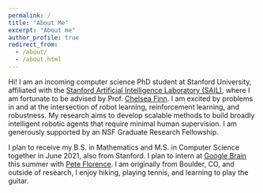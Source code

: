 ```yaml
---
permalink: /
title: "About Me"
excerpt: "About me"
author_profile: true
redirect_from: 
  - /about/
  - /about.html
---
```


Hi! I am an incoming computer science PhD student at Stanford University, affiliated with the [Stanford Artificial Intelligence Laboratory (SAIL)](https://ai.stanford.edu/), where I am fortunate to be advised by Prof. [Chelsea Finn](https://ai.stanford.edu/~cbfinn/). I am excited by problems in and at the intersection of robot learning, reinforcement learning, and robustness. My research aims to develop scalable methods to build broadly intelligent robotic agents that require minimal human supervision. I am generously supported by an NSF Graduate Research Fellowship.  

I plan to receive my B.S. in Mathematics and M.S. in Computer Science together in June 2021, also from Stanford. I plan to intern at [Google Brain](https://research.google/teams/brain/) this summer with [Pete Florence](http://www.peteflorence.com/). I am originally from Boulder, CO, and outside of research, I enjoy hiking, playing tennis, and learning to play the guitar.


